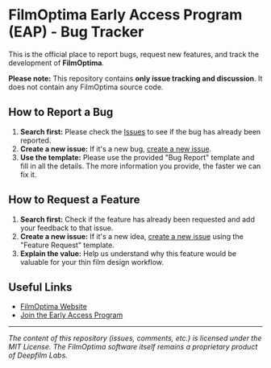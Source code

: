 # FilmOptima Early Access Program (EAP) - Bug Tracker

This is the official place to report bugs, request new features, and track the development of **FilmOptima**.

**Please note:** This repository contains **only issue tracking and discussion**. It does not contain any FilmOptima source code.

## How to Report a Bug

1.  **Search first:** Please check the [Issues](https://github.com/MatthiasJeuthe/FilmOptima-EAP/issues) to see if the bug has already been reported.
2.  **Create a new issue:** If it's a new bug, [create a new issue](https://github.com/MatthiasJeuthe/FilmOptima-EAP/issues/new/choose).
3.  **Use the template:** Please use the provided "Bug Report" template and fill in all the details. The more information you provide, the faster we can fix it.

## How to Request a Feature

1.  **Search first:** Check if the feature has already been requested and add your feedback to that issue.
2.  **Create a new issue:** If it's a new idea, [create a new issue](https://github.com/MatthiasJeuthe/FilmOptima-EAP/issues/new/choose) using the "Feature Request" template.
3.  **Explain the value:** Help us understand why this feature would be valuable for your thin film design workflow.

## Useful Links

*   [FilmOptima Website](https://www.filmoptima.com)
*   [Join the Early Access Program](https://www.filmoptima.com/eap)

---

*The content of this repository (issues, comments, etc.) is licensed under the MIT License. The FilmOptima software itself remains a proprietary product of Deepfilm Labs.*

